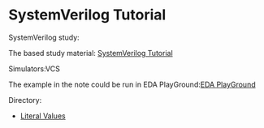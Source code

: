 # SystemVerilog Tutorial

SystemVerilog study:



The based study material:
[SystemVerilog Tutorial](http://www.asic-world.com/systemverilog/tutorial.html)

Simulators:VCS

The example in the note could be run in EDA PlayGround:[EDA PlayGround](http://www.edaplayground.com/home)



Directory:

- [Literal Values](https://github.com/chenpup/SV/blob/master/note/Literal%20Values.md)
